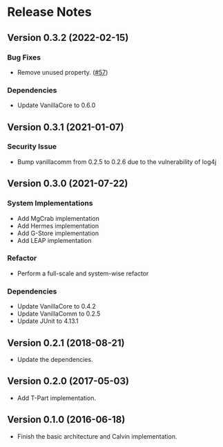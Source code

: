 # Release Notes

## Version 0.3.2 (2022-02-15)

### Bug Fixes

- Remove unused property. ([#57])

[#57]: https://github.com/elasql/elasql/pull/57

### Dependencies

- Update VanillaCore to 0.6.0

## Version 0.3.1 (2021-01-07)

### Security Issue

- Bump vanillacomm from 0.2.5 to 0.2.6 due to the vulnerability of log4j

## Version 0.3.0 (2021-07-22)

### System Implementations

- Add MgCrab implementation
- Add Hermes implementation
- Add G-Store implementation
- Add LEAP implementation

### Refactor

- Perform a full-scale and system-wise refactor

### Dependencies

- Update VanillaCore to 0.4.2
- Update VanillaComm to 0.2.5
- Update JUnit to 4.13.1

## Version 0.2.1 (2018-08-21)

- Update the dependencies.

## Version 0.2.0 (2017-05-03)

- Add T-Part implementation.

## Version 0.1.0 (2016-06-18)

- Finish the basic architecture and Calvin implementation.
